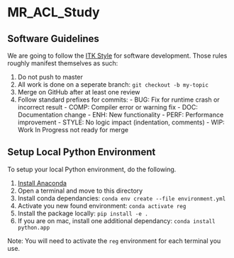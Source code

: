 # MR_ACL_Study
## Software Guidelines
We are going to follow the [ITK Style](https://itk.org/Wiki/ITK/Git/Develop) for software
development. Those rules roughly manifest themselves as such:

1) Do not push to master
2) All work is done on a seperate branch: `git checkout -b my-topic`
3) Merge on GitHub after at least one review
4) Follow standard prefixes for commits:
        - BUG: Fix for runtime crash or incorrect result
        - COMP: Compiler error or warning fix
        - DOC: Documentation change
        - ENH: New functionality
        - PERF: Performance improvement
        - STYLE: No logic impact (indentation, comments)
        - WIP: Work In Progress not ready for merge

## Setup Local Python Environment
To setup your local Python environment, do the following.

1) [Install Anaconda](https://www.anaconda.com/download)
2) Open a terminal and move to this directory
3) Install conda dependancies: `conda env create --file environment.yml`
4) Activate you new found environment: `conda activate reg`
5) Install the package locally: `pip install -e .`
6) If you are on mac, install one additional dependancy: `conda install python.app`

Note: You will need to activate the `reg` environment for each terminal you use.


